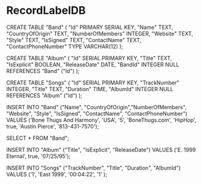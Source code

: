 # RecordLabelDB

CREATE TABLE "Band" (
"Id" PRIMARY SERIAL KEY,
"Name" TEXT,
"CountryOfOrigin" TEXT,
"NumberOfMembers" INTEGER,
"Website" TEXT,
"Style" TEXT,
"IsSigned" TEXT,
"ContactName" TEXT,
"ContactPhoneNumber" TYPE VARCHAR(12)
);

CREATE TABLE "Album" (
"Id" SERIAL PRIMARY KEY,
"Title" TEXT,
"IsExplicit" BOOLEAN,
"ReleaseDate" DATE,
"BandId" INTEGER NULL REFERENCES "Band" ("Id")
);

CREATE TABLE "Songs" (
"Id" SERIAL PRIMARY KEY,
"TrackNumber" INTEGER,
"Title" TEXT,
"Duration" TIME,
"AlbumId" INTEGER NULL REFERENCES "Album" ("Id")
);

INSERT INTO "Band" ("Name", "CountryOfOrigin","NumberOfMembers", "Website", "Style", "IsSigned", "ContactName", "ContactPhoneNumber")
VALUES ('Bone Thugs And Harmony', 'USA', '5', 'BoneThugs.com', 'HipHop', true, 'Austin Pierce', '813-431-7570');

SELECT \* FROM "Band";

INSERT INTO "Album" ("Title", "IsExplicit", "ReleaseDate")
VALUES ('E. 1999 Eternal', true, '07/25/95');

INSERT INTO "Songs" ("TrackNumber", "Title", "Duration", "AlbumId")
VALUES ('1', 'East 1999', '00:04:22', '1' );
